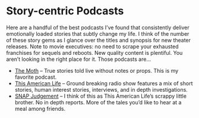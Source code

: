 # Story-centric Podcasts

Here are a handful of the best podcasts I’ve found that consistently deliver emotionally loaded stories that subtly change my life.  I think of the number of these story gems as I glance over the titles and synopsis for new theater releases.  Note to movie executives: no need to scrape your exhausted franchises for sequels and reboots.  New quality content is plentiful.  You aren’t looking in the right place for it.  </soapbox>  Those podcasts are…

  * [The Moth](http://themoth.org/) – True stories told live without notes or props.  This is my favorite podcast.
  * [This American Life](http://www.thisamericanlife.org/podcast) – Ground breaking radio show features a mix of short stories, human interest stories, interviews, and in depth investigations.
  * [SNAP Judgement](http://snapjudgment.org/podcast) – I think of this as This American Life’s scrappy little brother.  No in depth reports.  More of the tales you’d like to hear at a meal among friends.
